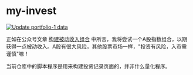 # my-invest

[![Update portfolio-1 data](https://github.com/pengwon/my-investment/actions/workflows/passive-1.yml/badge.svg)](https://github.com/pengwon/my-investment/actions/workflows/passive-1.yml)

正如在公众号文章 [构建被动收入组合](https://mp.weixin.qq.com/s?__biz=MzA3NzMyNTIyOA==&mid=2651482396&idx=1&sn=8163e29883b23fc89ba3d78f84190e44&chksm=84ad7fdfb3daf6c9a6a18598453f8c17f714966a846bbea799fce8080b4da1566c84bbf6e3b3#rd) 中所言，我将尝试一个A股指数组合，以期获得一点被动收入。A股有很大风险，其他股票市场一样，"投资有风险，入市需谨慎"嘛！

当前仓库中的脚本程序是用来构建投资记录页面的，并非什么量化程序。